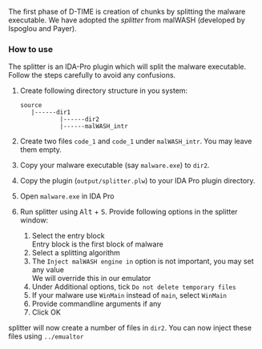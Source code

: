 The first phase of D-TIME is creation of chunks by splitting the malware executable.
We have adopted the _splitter_ from malWASH (developed by Ispoglou and Payer).


### How to use
The splitter is an IDA-Pro plugin which will split the malware executable. Follow the steps carefully to avoid any confusions.
1. Create following directory structure in you system:  

       source
          |------dir1
                  |------dir2
                  |------malWASH_intr
                  
2. Create two files `code_1` and `code_1` under `malWASH_intr`. You may leave them empty.
3. Copy your malware executable (say `malware.exe`) to `dir2`.
4. Copy the plugin (`output/splitter.plw`) to your IDA Pro plugin directory.
5. Open `malware.exe` in IDA Pro
6. Run splitter using <kbd>Alt</kbd> + <kbd>S</kbd>.
   Provide following options in the splitter window:
      1. Select the entry block  
         Entry block is the first block of malware
      2. Select a splitting algorithm  
      3. The `Inject malWASH engine in` option is not important, you may set any value  
         We will override this in our emulator
      4. Under Additional options, tick `Do not delete temporary files`
      5. If your malware use `WinMain` instead of `main`, select `WinMain`
      6. Provide commandline arguments if any
      7. Click OK
      
splitter will now create a number of files in `dir2`.
You can now inject these files using `../emualtor`
